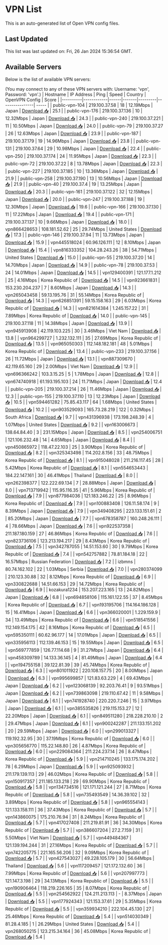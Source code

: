 # VPN List

This is an auto-generated list of Open VPN config files.

## Last Updated

This list was last updated on: Fri, 26 Jan 2024 15:36:54 GMT.

## Available Servers

Below is the list of available VPN servers:

(You may connect to any of these VPN servers with: Username: 'vpn', Password: 'vpn'.)
| Hostname | IP Address | Ping | Speed | Country | OpenVPN Config | Score |
|----------|------------|------|-------|---------|----------------| ----- |
| public-vpn-104 | 219.100.37.58 | 18 | 12.19Mbps | Japan | [Download 📥](./configs/server_0_JP.ovpn) | 25.1 |
| public-vpn-176 | 219.100.37.136 | 10 | 12.32Mbps | Japan | [Download 📥](./configs/server_1_JP.ovpn) | 24.3 |
| public-vpn-240 | 219.100.37.221 | 11 | 10.50Mbps | Japan | [Download 📥](./configs/server_2_JP.ovpn) | 24.0 |
| public-vpn-79 | 219.100.37.27 | 26 | 12.63Mbps | Japan | [Download 📥](./configs/server_3_JP.ovpn) | 23.9 |
| public-vpn-187 | 219.100.37.179 | 19 | 14.96Mbps | Japan | [Download 📥](./configs/server_4_JP.ovpn) | 23.8 |
| public-vpn-131 | 219.100.37.64 | 29 | 10.98Mbps | Japan | [Download 📥](./configs/server_5_JP.ovpn) | 22.4 |
| public-vpn-250 | 219.100.37.174 | 24 | 11.95Mbps | Japan | [Download 📥](./configs/server_6_JP.ovpn) | 22.3 |
| public-vpn-72 | 219.100.37.22 | 8 | 13.78Mbps | Japan | [Download 📥](./configs/server_7_JP.ovpn) | 22.3 |
| public-vpn-227 | 219.100.37.185 | 10 | 13.36Mbps | Japan | [Download 📥](./configs/server_8_JP.ovpn) | 21.9 |
| public-vpn-258 | 219.100.37.190 | 13 | 10.56Mbps | Japan | [Download 📥](./configs/server_9_JP.ovpn) | 21.9 |
| public-vpn-40 | 219.100.37.4 | 19 | 13.25Mbps | Japan | [Download 📥](./configs/server_10_JP.ovpn) | 20.3 |
| public-vpn-161 | 219.100.37.122 | 32 | 12.15Mbps | Japan | [Download 📥](./configs/server_11_JP.ovpn) | 20.0 |
| public-vpn-247 | 219.100.37.188 | 19 | 12.30Mbps | Japan | [Download 📥](./configs/server_12_JP.ovpn) | 19.6 |
| public-vpn-166 | 219.100.37.130 | 11 | 17.22Mbps | Japan | [Download 📥](./configs/server_13_JP.ovpn) | 19.4 |
| public-vpn-171 | 219.100.37.137 | 10 | 9.66Mbps | Japan | [Download 📥](./configs/server_14_JP.ovpn) | 18.0 |
| vpn866428653 | 108.181.52.62 | 25 | 29.74Mbps | United States | [Download 📥](./configs/server_15_US.ovpn) | 17.3 |
| public-vpn-146 | 219.100.37.94 | 11 | 13.73Mbps | Japan | [Download 📥](./configs/server_16_JP.ovpn) | 15.9 |
| vpn445518024 | 60.96.126.111 | 12 | 8.10Mbps | Japan | [Download 📥](./configs/server_17_JP.ovpn) | 15.4 |
| vpn816333352 | 104.28.243.26 | 38 | 54.71Mbps | United States | [Download 📥](./configs/server_18_US.ovpn) | 15.0 |
| public-vpn-55 | 219.100.37.20 | 14 | 14.70Mbps | Japan | [Download 📥](./configs/server_19_JP.ovpn) | 14.9 |
| public-vpn-78 | 219.100.37.53 | 24 | 14.01Mbps | Japan | [Download 📥](./configs/server_20_JP.ovpn) | 14.5 |
| vpn129400391 | 121.177.1.212 | 25 | 4.16Mbps | Korea Republic of | [Download 📥](./configs/server_21_KR.ovpn) | 14.5 |
| vpn923661831 | 153.230.204.237 | 7 | 8.60Mbps | Japan | [Download 📥](./configs/server_22_JP.ovpn) | 14.3 |
| vpn265043458 | 59.13.195.76 | 31 | 55.14Mbps | Korea Republic of | [Download 📥](./configs/server_23_KR.ovpn) | 14.3 |
| vpn626851391 | 59.15.158.163 | 29 | 6.03Mbps | Korea Republic of | [Download 📥](./configs/server_24_KR.ovpn) | 14.3 |
| vpn821614384 | 1.245.157.22 | 31 | 7.89Mbps | Korea Republic of | [Download 📥](./configs/server_25_KR.ovpn) | 14.0 |
| public-vpn-145 | 219.100.37.118 | 11 | 14.38Mbps | Japan | [Download 📥](./configs/server_26_JP.ovpn) | 13.9 |
| vpn945913908 | 42.119.103.225 | 30 | 3.46Mbps | Viet Nam | [Download 📥](./configs/server_27_VN.ovpn) | 13.8 |
| vpn964299727 | 1.232.132.111 | 35 | 27.69Mbps | Korea Republic of | [Download 📥](./configs/server_28_KR.ovpn) | 13.5 |
| vpn965050303 | 112.148.182.181 | 48 | 5.01Mbps | Korea Republic of | [Download 📥](./configs/server_29_KR.ovpn) | 13.4 |
| public-vpn-233 | 219.100.37.156 | 26 | 11.72Mbps | Japan | [Download 📥](./configs/server_30_JP.ovpn) | 13.1 |
| vpn887309670 | 42.119.65.160 | 29 | 2.00Mbps | Viet Nam | [Download 📥](./configs/server_31_VN.ovpn) | 12.9 |
| vpn696366242 | 103.3.15.25 | 5 | 1.78Mbps | Japan | [Download 📥](./configs/server_32_JP.ovpn) | 12.8 |
| vpn674740918 | 61.193.195.103 | 24 | 11.71Mbps | Japan | [Download 📥](./configs/server_33_JP.ovpn) | 12.4 |
| public-vpn-205 | 219.100.37.214 | 26 | 11.46Mbps | Japan | [Download 📥](./configs/server_34_JP.ovpn) | 12.3 |
| public-vpn-155 | 219.100.37.110 | 13 | 12.23Mbps | Japan | [Download 📥](./configs/server_35_JP.ovpn) | 10.5 |
| vpn594461282 | 75.85.43.117 | 64 | 1.68Mbps | United States | [Download 📥](./configs/server_36_US.ovpn) | 10.2 |
| vpn903529093 | 165.73.28.219 | 122 | 0.32Mbps | South Africa | [Download 📥](./configs/server_37_ZA.ovpn) | 9.7 |
| vpn431396938 | 173.198.248.39 | 4 | 1.07Mbps | United States | [Download 📥](./configs/server_38_US.ovpn) | 9.2 |
| vpn163006673 | 138.64.84.40 | 3 | 231.15Mbps | Japan | [Download 📥](./configs/server_39_JP.ovpn) | 8.5 |
| vpn254006751 | 121.106.232.48 | 14 | 4.65Mbps | Japan | [Download 📥](./configs/server_40_JP.ovpn) | 8.4 |
| vpn450865972 | 118.47.22.103 | 25 | 3.90Mbps | Korea Republic of | [Download 📥](./configs/server_41_KR.ovpn) | 8.2 |
| vpn325343498 | 114.202.8.156 | 33 | 48.75Mbps | Korea Republic of | [Download 📥](./configs/server_42_KR.ovpn) | 8.1 |
| vpn915048028 | 211.216.117.45 | 28 | 5.42Mbps | Korea Republic of | [Download 📥](./configs/server_43_KR.ovpn) | 8.1 |
| vpn554653443 | 184.22.147.161 | 30 | 46.41Mbps | Thailand | [Download 📥](./configs/server_44_TH.ovpn) | 8.0 |
| vpn262398377 | 122.222.69.134 | 7 | 28.88Mbps | Japan | [Download 📥](./configs/server_45_JP.ovpn) | 8.0 |
| vpn713719942 | 115.95.116.35 | 41 | 5.96Mbps | Korea Republic of | [Download 📥](./configs/server_46_KR.ovpn) | 7.9 |
| vpn877984036 | 121.183.246.22 | 25 | 8.96Mbps | Korea Republic of | [Download 📥](./configs/server_47_KR.ovpn) | 7.9 |
| vpn100883408 | 126.11.58.174 | 9 | 8.39Mbps | Japan | [Download 📥](./configs/server_48_JP.ovpn) | 7.9 |
| vpn349408295 | 223.133.151.61 | 2 | 85.20Mbps | Japan | [Download 📥](./configs/server_49_JP.ovpn) | 7.7 |
| vpn678358787 | 160.248.26.111 | 4 | 78.66Mbps | Japan | [Download 📥](./configs/server_50_JP.ovpn) | 7.6 |
| vpn922537358 | 211.187.180.159 | 27 | 46.86Mbps | Korea Republic of | [Download 📥](./configs/server_51_KR.ovpn) | 7.6 |
| vpn823736106 | 123.213.194.217 | 29 | 8.43Mbps | Korea Republic of | [Download 📥](./configs/server_52_KR.ovpn) | 7.5 |
| vpn342787055 | 14.51.153.60 | 30 | 9.79Mbps | Korea Republic of | [Download 📥](./configs/server_53_KR.ovpn) | 7.4 |
| vpn542757882 | 78.81.184.18 | 22 | 16.57Mbps | Russian Federation | [Download 📥](./configs/server_54_RU.ovpn) | 7.2 |
| izbmns | 80.74.162.102 | 22 | 1.03Mbps | Serbia | [Download 📥](./configs/server_55_RS.ovpn) | 7.0 |
| vpn280374099 | 210.123.30.88 | 32 | 8.12Mbps | Korea Republic of | [Download 📥](./configs/server_56_KR.ovpn) | 6.9 |
| vpn330822688 | 14.51.66.153 | 29 | 14.72Mbps | Korea Republic of | [Download 📥](./configs/server_57_KR.ovpn) | 6.9 |
| kozakura1234 | 153.207.223.165 | 13 | 24.82Mbps | Japan | [Download 📥](./configs/server_58_JP.ovpn) | 6.8 |
| vpn694858106 | 115.161.122.55 | 37 | 8.45Mbps | Korea Republic of | [Download 📥](./configs/server_59_KR.ovpn) | 6.7 |
| vpn193195706 | 114.164.186.128 | 15 | 16.41Mbps | Japan | [Download 📥](./configs/server_60_JP.ovpn) | 6.6 |
| vpn366020001 | 1.229.159.9 | 34 | 13.49Mbps | Korea Republic of | [Download 📥](./configs/server_61_KR.ovpn) | 6.6 |
| vpn518541556 | 112.149.154.175 | 42 | 8.16Mbps | Korea Republic of | [Download 📥](./configs/server_62_KR.ovpn) | 6.5 |
| vpn595350111 | 60.62.96.177 | 14 | 17.01Mbps | Japan | [Download 📥](./configs/server_63_JP.ovpn) | 6.5 |
| vpn335956113 | 112.139.46.153 | 15 | 19.55Mbps | Japan | [Download 📥](./configs/server_64_JP.ovpn) | 6.5 |
| vpn569777859 | 126.77.114.68 | 9 | 31.27Mbps | Japan | [Download 📥](./configs/server_65_JP.ovpn) | 6.4 |
| vpn458309789 | 14.133.36.145 | 4 | 81.49Mbps | Japan | [Download 📥](./configs/server_66_JP.ovpn) | 6.4 |
| vpn194755158 | 39.122.81.39 | 39 | 45.74Mbps | Korea Republic of | [Download 📥](./configs/server_67_KR.ovpn) | 6.3 |
| vpn801011922 | 220.108.157.75 | 20 | 8.00Mbps | Japan | [Download 📥](./configs/server_68_JP.ovpn) | 6.3 |
| vpn995699857 | 121.83.63.229 | 4 | 69.43Mbps | Japan | [Download 📥](./configs/server_69_JP.ovpn) | 6.2 |
| vpn123068139 | 92.203.76.41 | 9 | 93.51Mbps | Japan | [Download 📥](./configs/server_70_JP.ovpn) | 6.2 |
| vpn739863098 | 219.110.67.42 | 11 | 9.58Mbps | Japan | [Download 📥](./configs/server_71_JP.ovpn) | 6.1 |
| vpn741928740 | 220.220.7.246 | 15 | 3.97Mbps | Japan | [Download 📥](./configs/server_72_JP.ovpn) | 6.1 |
| vpn385535826 | 219.115.153.27 | 12 | 22.20Mbps | Japan | [Download 📥](./configs/server_73_JP.ovpn) | 6.1 |
| vpn849511280 | 218.228.210.10 | 2 | 29.47Mbps | Japan | [Download 📥](./configs/server_74_JP.ovpn) | 6.1 |
| vpn900242287 | 211.133.151.202 | 20 | 29.59Mbps | Japan | [Download 📥](./configs/server_75_JP.ovpn) | 6.0 |
| vpn299013327 | 119.192.32.95 | 30 | 37.19Mbps | Korea Republic of | [Download 📥](./configs/server_76_KR.ovpn) | 6.0 |
| vpn305656770 | 115.22.148.80 | 26 | 4.87Mbps | Korea Republic of | [Download 📥](./configs/server_77_KR.ovpn) | 6.0 |
| vpn229084364 | 211.224.237.14 | 26 | 8.47Mbps | Korea Republic of | [Download 📥](./configs/server_78_KR.ovpn) | 5.9 |
| vpn214710245 | 133.175.174.202 | 78 | 6.29Mbps | Japan | [Download 📥](./configs/server_79_JP.ovpn) | 5.9 |
| vpn925093932 | 211.179.139.113 | 29 | 46.02Mbps | Korea Republic of | [Download 📥](./configs/server_80_KR.ovpn) | 5.8 |
| vpn150917357 | 211.185.133.218 | 29 | 69.90Mbps | Korea Republic of | [Download 📥](./configs/server_81_KR.ovpn) | 5.8 |
| vpn134734516 | 121.171.121.244 | 27 | 8.71Mbps | Korea Republic of | [Download 📥](./configs/server_82_KR.ovpn) | 5.8 |
| vpn735493549 | 14.36.39.102 | 32 | 3.89Mbps | Korea Republic of | [Download 📥](./configs/server_83_KR.ovpn) | 5.8 |
| vpn965554143 | 121.133.158.111 | 36 | 37.43Mbps | Korea Republic of | [Download 📥](./configs/server_84_KR.ovpn) | 5.7 |
| vpn143860075 | 175.210.76.94 | 31 | 8.24Mbps | Korea Republic of | [Download 📥](./configs/server_85_KR.ovpn) | 5.7 |
| vpn417027408 | 211.219.81.91 | 36 | 34.30Mbps | Korea Republic of | [Download 📥](./configs/server_86_KR.ovpn) | 5.7 |
| vpn386607204 | 27.2.7.159 | 31 | 5.50Mbps | Viet Nam | [Download 📥](./configs/server_87_VN.ovpn) | 5.7 |
| vpn449484367 | 121.139.194.244 | 31 | 27.16Mbps | Korea Republic of | [Download 📥](./configs/server_88_KR.ovpn) | 5.7 |
| vpn742205775 | 221.165.56.206 | 32 | 9.09Mbps | Korea Republic of | [Download 📥](./configs/server_89_KR.ovpn) | 5.7 |
| vpn427543027 | 49.228.105.179 | 30 | 56.64Mbps | Thailand | [Download 📥](./configs/server_90_TH.ovpn) | 5.6 |
| vpn117209457 | 121.172.132.60 | 36 | 7.99Mbps | Korea Republic of | [Download 📥](./configs/server_91_KR.ovpn) | 5.6 |
| vpn207997773 | 121.147.3.198 | 29 | 34.13Mbps | Korea Republic of | [Download 📥](./configs/server_92_KR.ovpn) | 5.5 |
| vpn190906464 | 118.219.226.165 | 35 | 8.07Mbps | Korea Republic of | [Download 📥](./configs/server_93_KR.ovpn) | 5.5 |
| vpn254562922 | 124.211.213.113 | - | 8.37Mbps | Japan | [Download 📥](./configs/server_94_JP.ovpn) | 5.5 |
| vpn177924343 | 121.153.37.61 | 29 | 5.35Mbps | Korea Republic of | [Download 📥](./configs/server_95_KR.ovpn) | 5.5 |
| vpn359934210 | 222.104.45.130 | 27 | 25.46Mbps | Korea Republic of | [Download 📥](./configs/server_96_KR.ovpn) | 5.4 |
| vpn514030349 | 81.28.4.185 | 1 | 26.29Mbps | United States | [Download 📥](./configs/server_97_US.ovpn) | 5.4 |
| vpn268050215 | 123.215.34.164 | 36 | 45.08Mbps | Korea Republic of | [Download 📥](./configs/server_98_KR.ovpn) | 5.4 |
